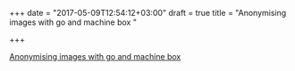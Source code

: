 +++
date = "2017-05-09T12:54:12+03:00"
draft = true
title = "Anonymising images with go and machine box "

+++

<p><a href="https://medium.com/@matryer/anonymising-images-with-go-and-machine-box-fd0866adb9f5">Anonymising images with go and machine box </a></p>